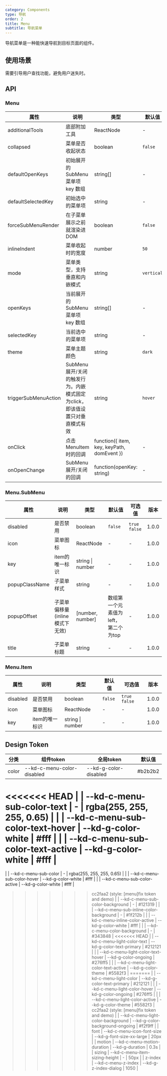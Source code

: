 ```yaml
---
category: Components
type: 导航
order: 2
title: Menu
subtitle: 导航菜单
---
```


导航菜单是一种能快速导航到目标页面的组件。

## 使用场景

需要引导用户查找功能，避免用户迷失时。

## API

### Menu

| 属性 | 说明 | 类型 | 默认值 | 可选值 | 版本 |
| --- | --- | --- | --- | --- | --- |
| additionalTools | 底部附加工具  | ReactNode  | - | - | 1.0.0 |
| collapsed | 菜单是否收起状态 | boolean | `false` | `true` `false` | 1.0.0 |
| defaultOpenKeys | 初始展开的 SubMenu 菜单项 key 数组  | string[] | - | - | 1.0.0 |
| defaultSelectedKey | 初始选中的菜单项 | string | - | - | 1.0.0 |
| forceSubMenuRender | 在子菜单展示之前就渲染进 DOM | boolean | `false` | `true` `false` | 1.0.0 |
| inlineIndent | 菜单收起时的宽度 | number | `50` | - | 1.0.0 |
| mode | 菜单类型，支持垂直和内嵌模式 | string | `vertical` | `vertical` `inline` | 1.0.0 |
| openKeys | 当前展开的 SubMenu 菜单项 key 数组  | string[] | - | - | 1.0.0 |
| selectedKey | 当前选中的菜单项  | string | - | - | 1.0.0 |
| theme | 菜单主题颜色 | string | `dark` | `light`  `dark` | 1.0.0 |
| triggerSubMenuAction | SubMenu 展开/关闭的触发行为。内嵌模式固定为click，即该值设置只对垂直模式有效 | string | `hover` | `hover` `click` | 1.0.0 |
| onClick | 点击 MenuItem 时的回调  | function({ item, key, keyPath, domEvent })  | - | - | 1.0.0 |
| onOpenChange | SubMenu 展开/关闭的回调  | function(openKey: string)   | - | - | 1.0.0 |

### Menu.SubMenu

| 属性 | 说明 | 类型 | 默认值 | 可选值 | 版本 |
| --- | --- | --- | --- | --- | --- |
| disabled | 是否禁用 | boolean | `false` | `true` `false` | 1.0.0 |
| icon | 菜单图标 | ReactNode | - | - | 1.0.0 |
| key | item的唯一标识 | string \| number | - | - | 1.0.0 |
| popupClassName | 子菜单样式 | string | - | - | 1.0.0 |
| popupOffset | 子菜单偏移量(inline模式下无效) | \[number, number\] | 数组第一个元素值为left，第二个为top | - | 1.0.0 |
| title | 子菜单标题 | string | - | - | 1.0.0 |

### Menu.Item

| 属性 | 说明 | 类型 | 默认值 | 可选值 | 版本 |
| --- | --- | --- | --- | --- | --- |
| disabled | 是否禁用 | boolean | `false` | `true` `false` | 1.0.0 |
| icon | 菜单图标 | ReactNode | - | - | 1.0.0 |
| key | item的唯一标识 | string \| number | - | - | 1.0.0 |

## Design Token

| 分类 | 组件token | 全局token | 默认值 |
| --- | --- | --- | --- |
| color | --kd-c-menu-color-disabled | --kd-g-color-disabled | #b2b2b2 |
<<<<<<< HEAD
|  | --kd-c-menu-sub-color-text | - | rgba(255, 255, 255, 0.65) |
|  | --kd-c-menu-sub-color-text-hover | --kd-g-color-white | #fff |
|  | --kd-c-menu-sub-color-text-active | --kd-g-color-white | #fff |
=======
|  | --kd-c-menu-sub-color | - | rgba(255, 255, 255, 0.65) |
|  | --kd-c-menu-sub-color-hover | --kd-g-color-white | #fff |
|  | --kd-c-menu-sub-color-active | --kd-g-color-white | #fff |
>>>>>>> cc2faa2 (style: [menu]fix token and demo)
|  | --kd-c-menu-sub-color-background | - | #121319 |
|  | --kd-c-menu-sub-inline-color-background | - | #1f212b |
|  | --kd-c-menu-inline-color-active | --kd-g-color-white | #fff |
|  | --kd-c-menu-color-background | - | #343848 |
<<<<<<< HEAD
|  | --kd-c-menu-light-color-text | --kd-g-color-text-primary | #212121 |
|  | --kd-c-menu-light-color-text-hover | --kd-g-color-ongoing | #276ff5 |
|  | --kd-c-menu-light-color-text-active | --kd-g-color-theme | #5582f3 |
=======
|  | --kd-c-menu-light-color | --kd-g-color-text-primary | #212121 |
|  | --kd-c-menu-light-color-hover | --kd-g-color-ongoing | #276ff5 |
|  | --kd-c-menu-light-color-active | --kd-g-color-theme | #5582f3 |
>>>>>>> cc2faa2 (style: [menu]fix token and demo)
|  | --kd-c-menu-light-color-background | --kd-g-color-background-ongoing | #f2f9ff |
| font | --kd-c-menu-icon-font-size | --kd-g-font-size-xx-large | 20px |
| motion | --kd-c-menu-motion-duration | --kd-g-duration | 0.3s |
| sizing | --kd-c-menu-item-sizing-height | - | 50px |
| z-index | --kd-c-menu-z-index | --kd-g-z-index-dialog | 1050 |
